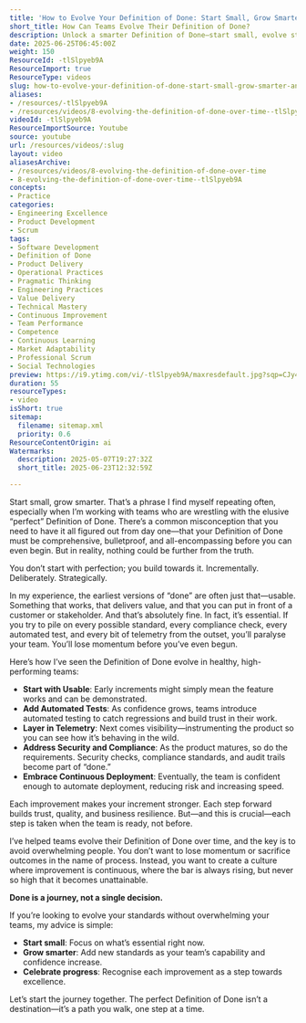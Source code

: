 ```yaml
---
title: 'How to Evolve Your Definition of Done: Start Small, Grow Smarter, and Build Lasting Momentum'
short_title: How Can Teams Evolve Their Definition of Done?
description: Unlock a smarter Definition of Done—start small, evolve standards, and build team momentum without overwhelm. Discover how progress drives excellence.
date: 2025-06-25T06:45:00Z
weight: 150
ResourceId: -tlSlpyeb9A
ResourceImport: true
ResourceType: videos
slug: how-to-evolve-your-definition-of-done-start-small-grow-smarter-and-build-lasting-momentum
aliases:
- /resources/-tlSlpyeb9A
- /resources/videos/8-evolving-the-definition-of-done-over-time--tlSlpyeb9A
videoId: -tlSlpyeb9A
ResourceImportSource: Youtube
source: youtube
url: /resources/videos/:slug
layout: video
aliasesArchive:
- /resources/videos/8-evolving-the-definition-of-done-over-time
- 8-evolving-the-definition-of-done-over-time--tlSlpyeb9A
concepts:
- Practice
categories:
- Engineering Excellence
- Product Development
- Scrum
tags:
- Software Development
- Definition of Done
- Product Delivery
- Operational Practices
- Pragmatic Thinking
- Engineering Practices
- Value Delivery
- Technical Mastery
- Continuous Improvement
- Team Performance
- Competence
- Continuous Learning
- Market Adaptability
- Professional Scrum
- Social Technologies
preview: https://i9.ytimg.com/vi/-tlSlpyeb9A/maxresdefault.jpg?sqp=CJy47sAG&rs=AOn4CLDVlokmV4qRCVie6V8-tGPsWcPsGA
duration: 55
resourceTypes:
- video
isShort: true
sitemap:
  filename: sitemap.xml
  priority: 0.6
ResourceContentOrigin: ai
Watermarks:
  description: 2025-05-07T19:27:32Z
  short_title: 2025-06-23T12:32:59Z

---
```

Start small, grow smarter. That’s a phrase I find myself repeating often, especially when I’m working with teams who are wrestling with the elusive “perfect” Definition of Done. There’s a common misconception that you need to have it all figured out from day one—that your Definition of Done must be comprehensive, bulletproof, and all-encompassing before you can even begin. But in reality, nothing could be further from the truth.

You don’t start with perfection; you build towards it. Incrementally. Deliberately. Strategically.

In my experience, the earliest versions of “done” are often just that—usable. Something that works, that delivers value, and that you can put in front of a customer or stakeholder. And that’s absolutely fine. In fact, it’s essential. If you try to pile on every possible standard, every compliance check, every automated test, and every bit of telemetry from the outset, you’ll paralyse your team. You’ll lose momentum before you’ve even begun.

Here’s how I’ve seen the Definition of Done evolve in healthy, high-performing teams:

- **Start with Usable**: Early increments might simply mean the feature works and can be demonstrated.
- **Add Automated Tests**: As confidence grows, teams introduce automated testing to catch regressions and build trust in their work.
- **Layer in Telemetry**: Next comes visibility—instrumenting the product so you can see how it’s behaving in the wild.
- **Address Security and Compliance**: As the product matures, so do the requirements. Security checks, compliance standards, and audit trails become part of “done.”
- **Embrace Continuous Deployment**: Eventually, the team is confident enough to automate deployment, reducing risk and increasing speed.

Each improvement makes your increment stronger. Each step forward builds trust, quality, and business resilience. But—and this is crucial—each step is taken when the team is ready, not before.

I’ve helped teams evolve their Definition of Done over time, and the key is to avoid overwhelming people. You don’t want to lose momentum or sacrifice outcomes in the name of process. Instead, you want to create a culture where improvement is continuous, where the bar is always rising, but never so high that it becomes unattainable.

**Done is a journey, not a single decision.**

If you’re looking to evolve your standards without overwhelming your teams, my advice is simple:

- **Start small**: Focus on what’s essential right now.
- **Grow smarter**: Add new standards as your team’s capability and confidence increase.
- **Celebrate progress**: Recognise each improvement as a step towards excellence.

Let’s start the journey together. The perfect Definition of Done isn’t a destination—it’s a path you walk, one step at a time.

